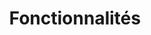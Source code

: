 ---
draft: false
title: Fonctionnalités
layout: blocks
url: /fonctionnalites
image:
  src: /images/uploads/illu-multitasking.svg
hero:
  title: Les fonctionnalités
  text: Création du ou des cabinets, des personnes (avocats, collaborateur, juriste…), des expertises métier…
show_list: false
blocks:
  - type: editorial
    direction: rtl
    title: Présentation du cabinet
    text: Présentation du ou des cabinets avec informations de contact.
    image:
      src: /images/uploads/illu-project.svg
    cta:
      text: En savoir plus
      url: /fonctionnalites/cabinet
  - type: editorial
    direction: ltr
    title: Présentation de l’équipe
    text: Présentation des avocats, collaborateurs…
    image:
      src: /images/uploads/illu-teaming-up.svg
    cta:
      text: En savoir plus
      url: /fonctionnalites/equipe
  - type: editorial
    direction: rtl
    title: Les compétences et expertises du cabinet
    text: Créez vos pages sur vos différentes compétences et expertises (droit pénal, du travail…).
    image:
      src: /images/uploads/illu-strategy.svg
    cta:
      text: En savoir plus
      url: /fonctionnalites/expertises
  - type: editorial
    direction: ltr
    title: Mettre en avant votre actualité
    text: L’actualité de votre cabinet sous la forme d’un journal ou simplement une liste d’articles qui renvoient vers d’autres sites web.
    image:
      src: /images/uploads/illu-paperboy.svg
    cta:
      text: En savoir plus
      url: /fonctionnalites/actualite
  - type: editorial
    direction: rtl
    title: Et bien d’autres fonctionnalités à venir
    text: Job board, annonces immobilières, …
    image:
      src: /images/uploads/illu-workspace.svg
    cta:
      text: En savoir plus
      url: /fonctionnalites/a-venir
---